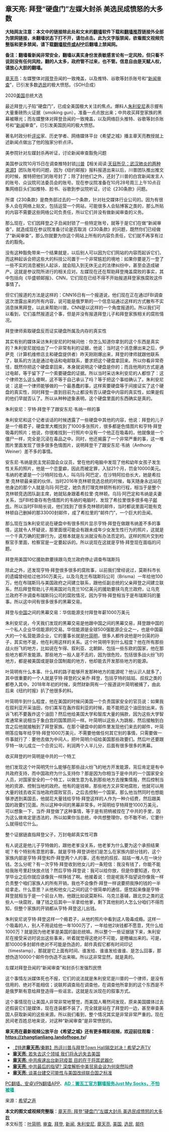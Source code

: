  <h2>章天亮: 拜登“硬盘门”左媒大封杀 美选民成愤怒的大多数</h2> <p class="notice"><b>大陆网友注意：本文中的链接除此处和文末的<a href="https://github.com/bannedbook/fanqiang" >翻墙</a>软件下载和<a href="https://github.com/killgcd/justmysocks/blob/master/README.md">翻墙推荐</a>链接外全部为禁网链接，未翻墙状态下打不开，请勿点击。此为文字版禁闻，欲看图文视频完整版和更多禁闻，请下载<a href="https://github.com/bannedbook/fanqiang">翻墙软件或APP</a>后翻墙上禁闻网。</p><p>备注：翻墙看新闻非常安全，翻墙以真实身份发表敏感言论有一定风险，但只看不说则没有任何风险，翻的人太多，政府管不过来，也不管。信息自由是天赋人权，请放心大胆的翻墙。</b></p>  <div class="entry"> <p id="conimg"></p> <p><a href="https://www.bannedbook.org/bnews/tag/%e7%ab%a0%e5%a4%a9%e4%ba%ae/" class="st_tag internal_tag" rel="tag" title="标签 章天亮 下的日志">章天亮</a>：左媒整体对<a href="https://www.bannedbook.org/bnews/tag/%e6%8b%9c%e7%99%bb/" class="st_tag internal_tag" rel="tag" title="标签 拜登 下的日志">拜登</a>丑闻的一致掩盖，以及推特、谷歌等封杀账号和“<span class='wp_keywordlink_affiliate'><a href="https://www.bannedbook.org/" title="新闻">新闻</a></span><a href="https://www.bannedbook.org/bnews/tag/%E5%AE%A1%E6%9F%A5/" class="st_tag internal_tag" rel="tag" title="标签 审查 下的日志">审查</a>”，已引发多数<a href="https://www.bannedbook.org/bnews/tag/%E9%80%89%E6%B0%91/" class="st_tag internal_tag" rel="tag" title="标签 选民 下的日志">选民</a>的极大愤怒。（SOH合成）</p> <p>2020<a href="https://www.bannedbook.org/bnews/tag/%e7%be%8e%e5%9b%bd/" class="st_tag internal_tag" rel="tag" title="标签 美国 下的日志">美国</a>总统大选</p> <p>最近拜登儿子陷“硬盘门”，已成全美国极大关注的焦点。爆料人<a href="https://www.bannedbook.org/bnews/tag/%e6%9c%b1%e5%88%a9%e5%ae%89%e5%b0%bc/" class="st_tag internal_tag" rel="tag" title="标签 朱利安尼 下的日志">朱利安尼</a>表示握有大量重磅热火证据（smoking gun），准备一点点放出来；中共收买拜登家族的黑幕被曝光；而左媒整体对拜登丑闻的一致掩盖，以及网络巨头推特、谷歌等封杀账号和“<a href="https://www.bannedbook.org/bnews/tag/%E6%96%B0%E9%97%BB/" class="st_tag internal_tag" rel="tag" title="标签 新闻 下的日志">新闻</a>审查”，已引发美国民间的极大愤怒。</p> <p>著名时政分析<span class='wp_keywordlink_affiliate'><a href="https://www.bannedbook.org/bnews/comments/" title="新闻评论" target="_blank">评论</a></span>家、历史学者、网络媒体平台《希望之城》播主章天亮教授就上述新闻点做出了他的独家分析点评。</p> <p>美参院针对左媒封杀再听证，讨论新闻审查豁免问题</p> <p>美国参议院10月15日在调查推特封锁<span class='wp_keywordlink'><a href="https://www.bannedbook.org/bnews/comments/20200816/1381118.html" title="天目所见：川普将再赢总统大选 共和党掌参众两院" target="_blank">川普</a></span>【相关阅读:<a href='https://www.bannedbook.org/bnews/comments/20200816/1381123.html' target='_blank'>天目所见：武汉肺炎的两种来源</a>】团队账号的问题，因为《纽约邮报》报料报道出来以后，川普团队推出推文的时候，推特把他们的账号封了；除了封他们之外，还封了川普的白宫新闻发言人的账号、众议院司法委员会的账号。现在参议院准备在10月28号周三上午10点召集网络巨头们如推特、脸书、谷歌到参议院听证，讨论《230条款》问题。</p> <p>所谓《230条款》是商务部过去的一个条款，针对社交媒体行业公司的。因为有很多人会在网络上贴文，包括运营一个网站，可能很多人会贴博客之类的，那么所贴的内容不需要这些网络公司负责任，所以它们并没有做新闻审查的义务。</p>  <p>那么现在，它们因拜登之子丑闻封锁了一些特定账号，就等于是它们在做“新闻审查”，就造成现在参议院准备讨论是否取消《230条款》的问题，既然你们已经做了“新闻审查”，那么你就要为你这个网站上所有的内容负责任，它们就不再享有过去的豁免。</p> <p>没有这种豁免带来一个结果就是，以后别人可以因为它们网站的内容而起诉它们，而这种起诉会把这些大的科技公司置于一个非常尴尬的境地：如果你要是万一登了一些不实的消息被别人起诉，就会陷入到无休无止的法律纠纷中，甚至会造成破产。这就是参议院所进行的相关应对。左媒现在还在帮助拜登掩盖腐败的事实，其中包括向《华盛顿邮报》、CNN，它们现在已经不得不开始报道拜登家族腐败这件事情了。</p> <p>但它们报道的方法是这样的：CNN16日有一个报道说，他们现在正在通过FBI调查这次泄露出来的所有内容，说可能是俄罗斯的一个信息站通过这样的方式散布不实消息抹黑拜登，以此来帮助川普。CNN是以这样的一个角度报道的。所以我们可以看到，它们虽然报道这个事，但是并没有报道拜登儿子和拜登家族相关的腐败情况。</p> <p>拜登律师索取硬盘反而证实硬盘所属及内存的真实性</p> <p>其实有别的媒体采访朱利安尼的时候问他：你怎么知道你拿到的这个东西是真实的？朱利安尼就给出了一个非常有利的证据，他说：当时这个消息爆出来之后，伊萨克（计算机维修店主和硬盘提供者）昨天刚刚爆出来，拜登的律师就跟他联系了，联系的方法是通过电话和电邮联系，要求把这个硬盘拿回来。所以你看非常奇怪，既然你把这个硬盘拿回来，本身就说明这个硬盘是你的；而且他用的方式是通过电邮，等于留下了一个索要硬盘的证据。所以当时采访朱利安尼的人都惊了：这个律师怎么这么傻啊，这不等于自己承认了吗？等于把这个事给确认了。朱利安尼说：这是一个律师能够做的一个最愚蠢的事，这样索要硬盘等于间接证实了这个硬盘的真实性，同时拜登一直到目前为止都没有否认硬盘中内容的真实性，如果是假的他们早就否认了。所以从种种迹象表明，这个硬盘里面的东西确实是真的。</p> <p>朱利安尼：亨特·拜登干了跟安东尼·韦纳一样的事</p> <p>朱利安尼和这个记者谈话的时候透露了一些硬盘中其他的内容，他说：拜登的儿子是一个瘾君子，硬盘里大概找到了1000多张照片，很多都是色情图片和亨特·拜登吸毒的照片；他说，你很难找到一行照片中没有一个他正在吸毒的，他就像是一个僵尸一样，完全是沉浸在毒品之中。同时，他还揭露了一个非常严重的事，这一堆图片里面发现了很多很多色情图片，说明拜登干了跟安东尼·韦纳（Anthony Weiner）差不多的事情。</p> <p>安东尼·韦纳是民主党前国会众议员，曾在他的电脑中发现了他和幼年女孩子发生性关系的照片，他是一个恋童癖，因此而被定罪，入狱21个月，罚金10000美元。韦纳的老婆是一个沙特阿拉伯人，叫乌玛·阿巴定，在沙特阿拉伯长大，她是希拉里·克林顿最亲密的伙伴。当时2016年克林顿竞选总统的时候，每天随身永远站在他身边的那个人就是乌玛·阿巴定，她负责打理克林顿所有的行程，相当于是整个克林顿竞选团队副主席，她就贴身跟着希拉里·克林顿。乌玛·阿巴定和韦纳是夫妻关系，当FBI检查存有色情图片的韦纳的电脑时，发现了希拉里很多很多电子<a href="https://www.bannedbook.org/bnews/tag/%E9%82%AE%E4%BB%B6/" class="st_tag internal_tag" rel="tag" title="标签 邮件 下的日志">邮件</a>。所以当时FBI局长说，他们找到了很多克林顿的邮件，当时都说里面可能有克林顿自己删掉的那33000封邮件，成了希拉里的“邮件门”，一个巨大的丑闻。</p>  <p>那么现在当朱利安尼说在硬盘中有很多照片显示亨特·拜登在做跟韦纳差不多的事情，这就令人怀疑说，那里面很可能会有跟未成年少女发生性行为的照片，这就是一个千真万确的犯罪行为，这根本就是左派就没有办法否定的。这样的照片交到检察官手里面，检察官是一定要起诉的。所以说现在这就是亨特·拜登现在面临的问题。</p> <p>拜登用美国10亿援助款要挟跟乌克兰政府停止调查布瑞斯玛</p> <p>除此之外，还发现亨特·拜登很多很多的腐败事，以前我们曾经说过，莫斯科市长的遗孀曾经给过他350万美元，以及乌克兰布瑞斯玛公司（Brisma）一年给他100万，他在布瑞斯玛与美国政府之间建立联系，跟他任副总统的父亲拜登之间建立联系，然后拜登帮助儿子用美国对乌克兰10亿美元的援助要挟乌克兰政府，让乌克兰政府不许调查布瑞斯玛公司的腐败情况，因为亨特·拜登相当于是布瑞斯玛的董事。所以这中间有很多很多的黑幕交易。</p> <p>拜登与<span class='wp_keywordlink_affiliate'><a href="https://www.bannedbook.org/" title="中国" target="_blank">中国</a></span>之间的黑幕交易：华信能源支付拜登年薪1000万美元</p> <p>朱利安尼说，今天我们发现的黑幕交易是他跟中国之间的黑幕交易，拜登跟中国的一个私人企业华信能源的交易。华信能源是全球500强能源企业之一，也是中国最大的一个私营能源企业，它的董事长就是<a href="https://www.bannedbook.org/bnews/tag/%e5%8f%b6%e7%ae%80%e6%98%8e/" class="st_tag internal_tag" rel="tag" title="标签 叶简明 下的日志">叶简明</a>，很多人都传说他是叶剑英的孙子，其实他不是，他在利用这样的关系。这个叶简明牛到什么程度？他在所有那些战火纷飞的地方，比如说在乍得、叙利亚、北朝鲜、包括一些东欧的国家，他在那些地方都开发能源。那些地方一般人是不去的，因为很危险，包括很多战火纷飞的地方，都是被美国或是联合国制裁的地方，他却能去开发那些地方的能源。</p> <p>叶简明有什么本事、什么样的路子能够开发那种地方的能源呢？他认识人就多了，其中很重要的一个人就是亨特·拜登的父亲乔·拜登，包括亨特的姑姑、叔叔之类的都卷入其中。2018年年初的时候，突然财新网有一个报道说叶简明被捕了，由此后来《纽约时报》扒了他很多的料。</p> <p>叶简明牛到什么程度，他在美国的时候问美国一个负责国家安全的官员说：如果我在叙利亚开采油田，你们美军在轰炸叙利亚的时候，能不能把这个油田划出来，告诉飞机不要轰炸这个油田？然后他给美国大学和智库大量的捐款，因为这些大学智库通常来说相当于象白宫的国策顾问一样。叶简明以这些人为跳板，然后接触到白宫之后他就接触到了拜登家族。在那个硬盘中的邮件里发现他们来去的邮件，叶简明答应每年给亨特·拜登1000万美元，不需要他做任何其它别的事情，只需要做一件事就行了：要他去做为中间人，把叶简明介绍给美国那些政要们。然后叶还要跟亨特一块儿成立一个合资公司，利润两个人半儿分，后面有很多很多的黑幕。</p> <p>收买拜登的叶简明是中共的一个特工</p>  <p>他们发现这个叶简明凭什么能够在那些战火纷飞的地方开发能源，背后肯定是有中共政府支持，而中国政府为什么支持你？那是因为你相当于是中共的一个国家安全人员，对国家安全的一个特工，以做生意为名到那些地方去搜集情报，然后控制当地的资源、控制当地的政府。他有的是钱嘛，那些地方又非常地腐败，他就可以用大量的钱去收买当地政府腐败官员，之后去控制一个国家。那么他当然同时也想能够渗透到美国去，他就花大量钱给亨特·拜登这样的人作为一种介绍费，然后跟美国的政要们见面。所以这种中间的黑幕非常多。叶简明给亨特拜登1000万美元，可以想象一下，当乔·拜登做了这种事情，等于是有把柄被捏在了中共的手里，因为这么做肯定是违法的，所以如果你当总统，中共想整理你，你不敢不听，它要什么就得给它什么。</p> <p>整个证据链直指拜登父子，万封电邮真实性可靠</p> <p>有人说这是他儿子亨特做的，跟他老爹没关系，他老爹为什么要为这个承担结果呢？有个特别有意思的事，就是亨特·拜登讲他们是怎么在家族内部分钱的，这个家族内部是亨特·拜登和乔·拜登两个人的事，还有他的叔叔、姑姑一堆人在一块分钱。怎么分呢？有一次亨特·拜登收到他女儿的一条短信：我没有钱了，你能不能给我账号里赶快放点钱？然后亨特·拜登说：我可以给你放，但是你要知道，你大学毕业之后你就应该像我一样挣钱了啊。他接着说：但是呢我不指望说你像我一样负责整个咱们家族人的所有开销，我也不会像乔·拜登一样说要把我挣的钱的一半给拿走。什么意思？从他和他女儿之间的这个很简单的通信，感觉起来像是亨特·拜登就相当于是一个前台人物，他跟比如说莫斯科、乌克兰基辅，跟北京之类的这些人一块腐败，赚了钱之后其中一半拿给他爹，剩下其他别的人怎么分咱们不得而知，但整个家族的开销都从亨特·拜登这儿出钱。</p> <p>朱利安尼说亨特·拜登这样一个瘾君子，从他的照片中看到这人吸毒成瘾。这样一个吸毒的人，别人不用说给他一年1000万了，一年给他2块钱都不愿意，凭什么给1000万？就是因为他老爹是美国的副总统嘛。所以整个一些证据链下来，朱利安尼在接受采访时说出这些事来，听着就觉得这绝对不可能，是瞎编出来的。可是，那10000多封邮件绝对不可能是伪造的，邮件真假它都有时间印记（timestamp），那就是它上面有时间、谁发给、谁谁发给谁谁、是怎么回事，那想伪造10000个邮件你伪造不出来嘛。所以这非常显然，就是真的。</p> <p>左媒对拜登丑闻的“新闻审查”和封杀引发强烈民愤</p> <p>这个事情左派媒体死也不报，它们的说法就是朱利安尼是川普的一个律师，是没有信用的、绝对不能相信；说联邦调查局在调查他，在调查他所拿到的这个东西是不是俄罗斯有意给拜登造得一些谣言。这就是左派现在的叙事方式。</p> <p>这个事情现在让美国人非常非常地警觉，而美国人蓦然间发现，原来美国媒体过去还假装它们是媒体，现在连装都不装了，完全就是站在了拜登的一边，甚至审查美国人获取新闻的这些来源。所以我们看到，整个情况其实是非常非常严重的。现在民间老百姓总地来说，对这种“新闻审查”是非常愤怒的。</p> <p><strong>章天亮在最新视频公放平台《希望之城》还有更多精彩视频，欢迎前往观看：<span class='wp_keywordlink'><a href="https://zhangtianliang.landofhope.tv" title="章天亮开通自己的会员网站了" rel="nofollow" target="_blank">https://zhangtianliang.landofhope.tv</a></span>/</strong></p>  <p></p> <ul class='op-related-articles' title='相关阅读'> <li><a href='https://www.bannedbook.org/bnews/bannedvideo/20201016/1414637.html' target='_blank'>【特邀<b>章天亮</b>/秦鹏】热评川普与拜登Town Hall隔空对决！希望之声TV</a></li> <li><a href='https://www.bannedbook.org/bnews/comments/20200918/1398516.html' target='_blank'><b>章天亮</b>: 若失去这个领域 我们将永远失去美国</a></li> <li><a href='https://www.bannedbook.org/bnews/comments/20200826/1385926.html' target='_blank'><b>章天亮</b>: 中共疾速出台新冠疫苗 目的在于将其武器化</a></li> <li><a href='https://www.bannedbook.org/bnews/comments/20200817/1381344.html' target='_blank'><b>章天亮</b>: 中共最后的指望? 深度解析中美贸易会谈为何突然叫停</a></li> <li><a href='https://www.bannedbook.org/bnews/comments/20200813/1379377.html' target='_blank'><b>章天亮</b>: 谈美台建交可能性与美国改组联合国之标准</a></li> </ul> <p class="texttj"> <a href="https://github.com/bannedbook/fanqiang/wiki/%E7%A6%81%E9%97%BB%E7%BD%91%E5%AE%89%E5%8D%93%E7%BF%BB%E5%A2%99%E6%96%B0%E9%97%BBAPP" target="_blank">PC翻墙、安卓VPN翻墙APP</a>、<span onclick="window.open('https://github.com/killgcd/justmysocks/blob/master/README.md')" style="font-weight:bold;color:#00A191;cursor:pointer;text-decoration:underline;outline:none">AD：搬瓦工官方翻墙服务Just My Socks，不怕被墙</span></p><p> 来源：<span class='wp_keywordlink_affiliate'><a href="https://www.soundofhope.org" title="希望之声" target="_blank">希望之声</a></span> </p><a name='sharetosocial'></a>       <div><b>本文的图文或视频完整版</b>：<a href='https://www.bannedbook.org/bnews/comments/20201018/1415908.html'>章天亮: 拜登“硬盘门”左媒大封杀 美选民成愤怒的大多数</a></div>  </div><!--END ENTRY--> <div class="postfooter"> <div>本文标签：<a href="https://www.bannedbook.org/bnews/tag/%e5%8f%b6%e7%ae%80%e6%98%8e/" rel="tag">叶简明</a>, <a href="https://www.bannedbook.org/bnews/tag/%E5%AE%A1%E6%9F%A5/" rel="tag">审查</a>, <a href="https://www.bannedbook.org/bnews/tag/%e6%8b%9c%e7%99%bb/" rel="tag">拜登</a>, <a href="https://www.bannedbook.org/bnews/tag/%E6%96%B0%E9%97%BB/" rel="tag">新闻</a>, <a href="https://www.bannedbook.org/bnews/tag/%e6%9c%b1%e5%88%a9%e5%ae%89%e5%b0%bc/" rel="tag">朱利安尼</a>, <a href="https://www.bannedbook.org/bnews/tag/%e7%ab%a0%e5%a4%a9%e4%ba%ae/" rel="tag">章天亮</a>, <a href="https://www.bannedbook.org/bnews/tag/%e7%be%8e%e5%9b%bd/" rel="tag">美国</a>, <a href="https://www.bannedbook.org/bnews/tag/%E9%80%89%E6%B0%91/" rel="tag">选民</a>, <a href="https://www.bannedbook.org/bnews/tag/%E9%82%AE%E4%BB%B6/" rel="tag">邮件</a></div>  </div><!--END POSTFOOTER--> 